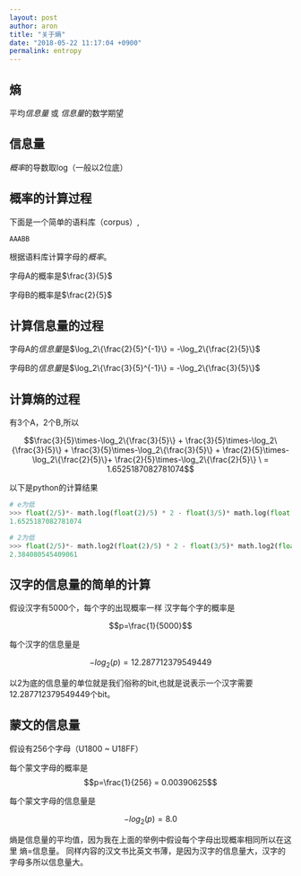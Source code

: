 ```yaml
---
layout: post
author: aron
title: "关于熵"
date: "2018-05-22 11:17:04 +0900"
permalink: entropy
---
```


## 熵

平均*信息量* 或 *信息量*的数学期望

## 信息量

*概率*的导数取log（一般以2位底）

## 概率的计算过程

下面是一个简单的语料库（corpus）,


```
AAABB
```


根据语料库计算字母的*概率*。

字母A的概率是$\frac{3}{5}$

字母B的概率是$\frac{2}{5}$

## 计算信息量的过程

字母A的*信息量*是$\log_2\{\frac{2}{5}^{-1}\} = -\log_2\{\frac{2}{5}\}$

字母B的*信息量*是$\log_2\{\frac{3}{5}^{-1}\} = -\log_2\{\frac{3}{5}\}$


## 计算熵的过程

有3个A，2个B,所以

$$\frac{3}{5}\times-\log_2\{\frac{3}{5}\} + \frac{3}{5}\times-\log_2\{\frac{3}{5}\} + \frac{3}{5}\times-\log_2\{\frac{3}{5}\} + \frac{2}{5}\times-\log_2\{\frac{2}{5}\}+ \frac{2}{5}\times-\log_2\{\frac{2}{5}\} \
= 1.6525187082781074$$

以下是python的计算结果

```python
# e为低
>>> float(2/5)*- math.log(float(2)/5) * 2 - float(3/5)* math.log(float(3)/5) * 3
1.6525187082781074

# 2为低
>>> float(2/5)*- math.log2(float(2)/5) * 2 - float(3/5)* math.log2(float(3)/5) * 3
2.384080545409061
```

## 汉字的信息量的简单的计算

假设汉字有5000个，每个字的出现概率一样
汉字每个字的概率是

$$p=\frac{1}{5000}$$

每个汉字的信息量是

$$-log_2(p)= 12.287712379549449$$

以2为底的信息量的单位就是我们俗称的bit,也就是说表示一个汉字需要12.287712379549449个bit。

## 蒙文的信息量

假设有256个字母（U1800 ~ U18FF）

每个蒙文字母的概率是
$$p=\frac{1}{256} = 0.00390625$$


每个蒙文字母的信息量是

$$-log_2(p)= 8.0$$

熵是信息量的平均值，因为我在上面的举例中假设每个字母出现概率相同所以在这里 熵=信息量。
同样内容的汉文书比英文书薄，是因为汉字的信息量大，汉字的字母多所以信息量大。
